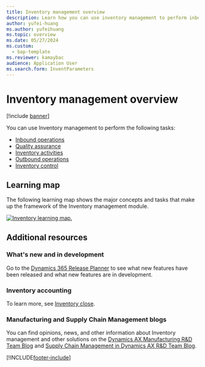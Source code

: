 ```yaml
---
title: Inventory management overview
description: Learn how you can use inventory management to perform inbound operations, quality assurance, inventory activities, outbound operations, and inventory control.
author: yufei-huang
ms.author: yufeihuang
ms.topic: overview
ms.date: 05/27/2024
ms.custom:
  - bap-template
ms.reviewer: kamaybac
audience: Application User
ms.search.form: InventParameters
---
```


# Inventory management overview

[!include [banner](../includes/banner.md)]

You can use Inventory management to perform the following tasks:

- [Inbound operations](arrival-overview.md)
- [Quality assurance](quality-management-processes.md)
- [Inventory activities](inventory-journals.md)
- [Outbound operations](outbound-process.md)
- [Inventory control](../cost-management/inventory-close.md)

## Learning map

The following learning map shows the major concepts and tasks that make up the framework of the Inventory management module.

[![Inventory learning map.](./media/inventory-learning-map.png)](./media/inventory-learning-map.png)

## Additional resources

### What's new and in development

Go to the [Dynamics 365 Release Planner](https://releaseplans.microsoft.com/?app=Supply+Chain+Management) to see what new features have been released and what new features are in development.

### Inventory accounting

To learn more, see [Inventory close](../cost-management/inventory-close.md).

### Manufacturing and Supply Chain Management blogs

You can find opinions, news, and other information about Inventory management and other solutions on the
[Dynamics AX Manufacturing R&D Team Blog](/archive/blogs/axmfg/) and [Supply Chain Management in Dynamics AX R&D Team Blog](https://blogs.msdn.microsoft.com/dynamicsaxscm).

[!INCLUDE[footer-include](../../includes/footer-banner.md)]
